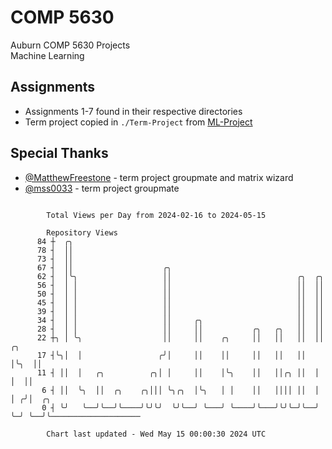 # COMP 5630
Auburn COMP 5630 Projects  
Machine Learning

## Assignments
- Assignments 1-7 found in their respective directories
- Term project copied in `./Term-Project` from [ML-Project](https://github.com/wumphlett/ML-Project)

## Special Thanks
- [@MatthewFreestone](https://github.com/MatthewFreestone) - term project groupmate and matrix wizard
- [@mss0033](https://github.com/mss0033) - term project groupmate

```

        Total Views per Day from 2024-02-16 to 2024-05-15

        Repository Views
      84 ┼  ╭╮
      78 ┤  ││
      73 ┤  ││
      67 ┤  ││                    ╭╮
      62 ┤  │╰╮                   ││                            ╭╮  ╭╮
      56 ┤  │ │                   ││                            ││  ││
      50 ┤  │ │                   ││                            ││  ││
      45 ┤  │ │                   ││                            ││  ││
      39 ┤  │ │                   ││                            ││  ││
      34 ┤  │ │                   ││     ╭╮                     ││  ││
      28 ┤  │ │                   ││     ││           ╭╮   ╭╮   ││  ││
      22 ┼╮ │ ╰╮                  ││     ││    ╭╮     ││   ││   ││  ││   ╭╮
      17 ┤╰╮│  │                 ╭╯│     ││    ││     ││   ││   ││  │╰╮  ││
      11 ┤ ││  │   ╭╮          ╭╮│ │     ││    │╰╮    ││   ││╭╮ ││  │ │  ││
       6 ┤ ││  ╰╮  ││  ╭╮    ╭╮│││ ╰╮╭╮  │╰╮   │ │    ││   ││││ ││  │ │ ╭╯│  ╭╮
       0 ┤ ╰╯   ╰──╯╰──╯╰────╯╰╯╰╯  ╰╯╰──╯ ╰───╯ ╰────╯╰───╯╰╯╰─╯╰──╯ ╰─╯ ╰──╯╰────────────────────

        Chart last updated - Wed May 15 00:00:30 2024 UTC
        
```
